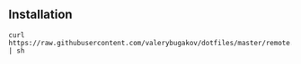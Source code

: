 ## Installation

```
curl https://raw.githubusercontent.com/valerybugakov/dotfiles/master/remote.sh | sh
```
